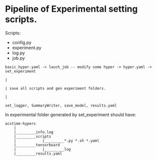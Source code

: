 # Pipeline of Experimental setting scripts.

Scripts:
- config.py
- experiment.py
- log.py
- job.py

```
basic_hyper.yaml -> lauch_job -- modify some hyper -> hyper.yaml -> set_experiment
                                                                                |
                                                                                | save all scripts and gen experiment folders.
                                                                                |
                                                            set_logger, SummaryWriter, save_model, results.yaml
```
In experimental folder generated by set_experiment should have:
```
acstime-hypers
    |
    |_________info.log
    |_________scripts
    |            |_________*.py *.sh *.yaml
    |_________tensorboard
    |            |_________log
    |_________results.yaml
```

